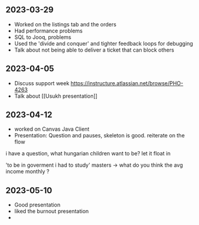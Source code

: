 ## 2023-03-29

-   Worked on the listings tab and the orders
-   Had performance problems
-   SQL to Jooq, problems
-   Used the 'divide and conquer' and tighter feedback loops for debugging
-   Talk about not being able to deliver a ticket that can block others

## 2023-04-05

- Discuss support week https://instructure.atlassian.net/browse/PHO-4263
- Talk about [[Usukh presentation]]

## 2023-04-12
- worked on Canvas Java Client
- Presentation: Question and pauses, skeleton is good. reiterate on the flow


i have a question, what hungarian children want to be?
let it float in 


'to be in goverment i had to study'
masters -> what do you think the avg income monthly ?

## 2023-05-10

- Good presentation
- liked the burnout presentation
- 